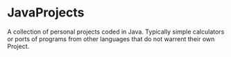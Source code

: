 # JavaProjects
A collection of personal projects coded in Java. Typically simple calculators or ports of programs from other languages that do not warrent their own Project.
